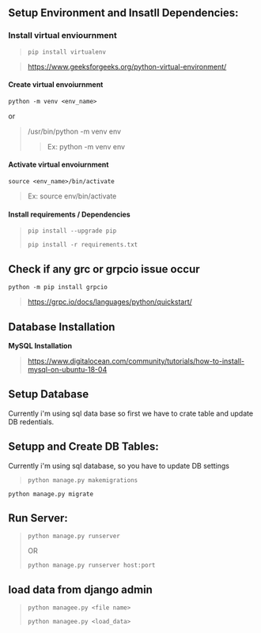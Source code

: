 ## Setup Environment and Insatll Dependencies:

### Install virtual enviournment
>`pip install virtualenv`

>https://www.geeksforgeeks.org/python-virtual-environment/

#### Create virtual envoiurnment

```python -m venv <env_name>```

or
    
>/usr/bin/python -m venv env
>>Ex: python -m venv env
  
#### Activate virtual envoiurnment

```source <env_name>/bin/activate```
>Ex: source env/bin/activate

  

#### Install requirements / Dependencies


>`pip install --upgrade pip`
> 
>`pip install -r requirements.txt`
> 


## Check if any grc or grpcio issue occur

	python -m pip install grpcio

>https://grpc.io/docs/languages/python/quickstart/


## Database Installation


**MySQL Installation**

>https://www.digitalocean.com/community/tutorials/how-to-install-mysql-on-ubuntu-18-04

## Setup Database
Currently i'm using sql data base
so first we have to crate table and update DB redentials.


## Setupp and Create DB Tables:
Currently i'm using sql database, so you have to update DB settings 

>`python manage.py makemigrations`
> 
`python manage.py migrate`

## Run Server:

>`python manage.py runserver`
> 
>OR
> 
>`python manage.py runserver host:port`

## load data from django admin
>`python managee.py <file name>`
>
>`python managee.py <load_data>`

